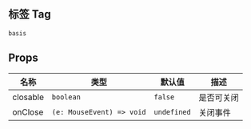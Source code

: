 ## 标签 Tag

```demo
basis
```

## Props

| 名称     | 类型                      | 默认值      | 描述       |
| -------- | ------------------------- | ----------- | ---------- |
| closable | `boolean`                 | `false`     | 是否可关闭 |
| onClose  | `(e: MouseEvent) => void` | `undefined` | 关闭事件   |

